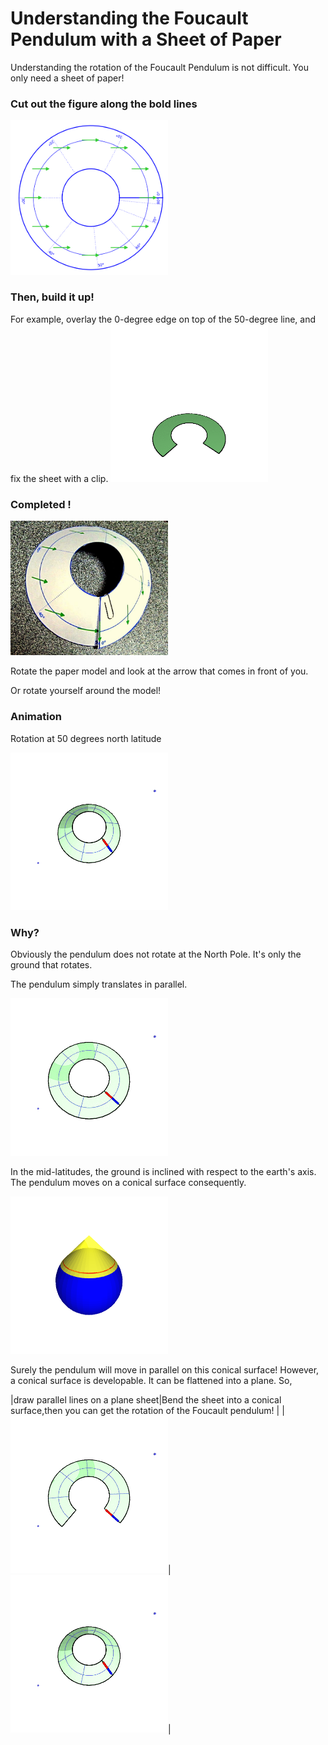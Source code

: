 # Understanding the Foucault Pendulum with a Sheet of Paper 

Understanding the rotation of the Foucault Pendulum is not difficult.
You only need a sheet of paper!

### Cut out the figure along the bold lines

<img src="out/paper-model.png" width="50%" />

### Then, build it up!

For example, overlay the 0-degree edge on top of the 50-degree line, and fix the sheet with a clip.
<img src="out/buildUp.gif" width="50%" />

### Completed !

<img src="etc/completed.JPG" width="50%" />

Rotate the paper model and look at the arrow that comes in front of you.

Or rotate yourself around the model!

### Animation

Rotation at 50 degrees north latitude

<img src="out/50deg.gif" width="50%" />

### Why?

Obviously the pendulum does not rotate at the North Pole.
It's only the ground that rotates.

The pendulum simply translates in parallel.

<img src="out/north-pole.gif" width="50%" />

In the mid-latitudes, the ground is inclined with respect to the earth's axis.
The pendulum moves on a conical surface consequently.

<img src="out/cone.png" width="50%" />

Surely the pendulum will move in parallel on this conical surface!
However, a conical surface is developable. It can be flattened into a plane.
So,

|draw parallel lines on a plane sheet|Bend the sheet into a conical surface,then you can get the rotation of the Foucault pendulum! |
|<img src="out/flat50deg.gif" width="50%" />|<img src="out/50deg.gif" width="50%" />|






